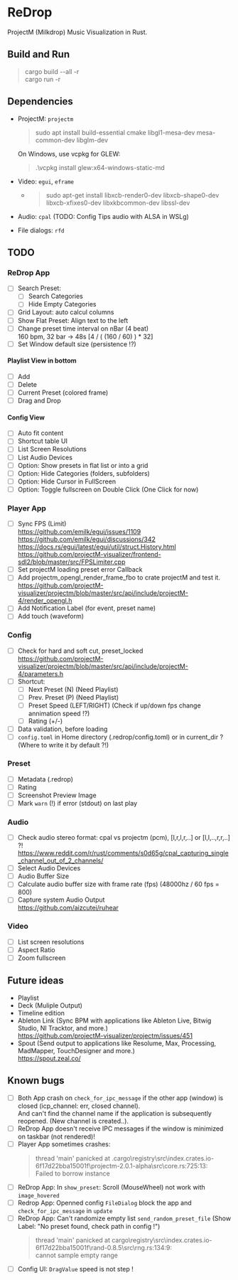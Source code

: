 # ReDrop

ProjectM (Milkdrop) Music Visualization in Rust.

## Build and Run

> cargo build --all -r  
> cargo run -r

## Dependencies

- ProjectM: `projectm`

  > sudo apt install build-essential cmake libgl1-mesa-dev mesa-common-dev libglm-dev

  On Windows, use vcpkg for GLEW:

  > .\vcpkg install glew:x64-windows-static-md

- Video: `egui`, `eframe`
  - > sudo apt-get install libxcb-render0-dev libxcb-shape0-dev libxcb-xfixes0-dev libxkbcommon-dev libssl-dev
- Audio: `cpal` (TODO: Config Tips audio with ALSA in WSLg)
- File dialogs: `rfd`

## TODO

### ReDrop App

- [ ] Search Preset:
  - [ ] Search Categories
  - [ ] Hide Empty Categories
- [ ] Grid Layout: auto calcul columns
- [ ] Show Flat Preset: Align text to the left
- [ ] Change preset time interval on nBar (4 beat)  
       160 bpm, 32 bar -> 48s [4 / ( (160 / 60) ) * 32]
- [ ] Set Window default size (persistence !?)

#### Playlist View in bottom

- [ ] Add
- [ ] Delete
- [ ] Current Preset (colored frame)
- [ ] Drag and Drop

#### Config View

- [ ] Auto fit content
- [ ] Shortcut table UI
- [ ] List Screen Resolutions
- [ ] List Audio Devices
- [ ] Option: Show presets in flat list or into a grid
- [ ] Option: Hide Categories (folders, subfolders)
- [ ] Option: Hide Cursor in FullScreen
- [ ] Option: Toggle fullscreen on Double Click (One Click for now)

### Player App

- [ ] Sync FPS (Limit)  
       <https://github.com/emilk/egui/issues/1109>  
       <https://github.com/emilk/egui/discussions/342>  
       <https://docs.rs/egui/latest/egui/util/struct.History.html>  
       <https://github.com/projectM-visualizer/frontend-sdl2/blob/master/src/FPSLimiter.cpp>
- [ ] Set projectM loading preset error Callback
- [ ] Add projectm_opengl_render_frame_fbo to crate projectM and test it.  
       <https://github.com/projectM-visualizer/projectm/blob/master/src/api/include/projectM-4/render_opengl.h>
- [ ] Add Notification Label (for event, preset name)
- [ ] Add touch (waveform)

### Config

- [ ] Check for hard and soft cut, preset_locked  
       <https://github.com/projectM-visualizer/projectm/blob/master/src/api/include/projectM-4/parameters.h>
- [ ] Shortcut:
  - [ ] Next Preset (N) (Need Playlist)
  - [ ] Prev. Preset (P) (Need Playlist)
  - [ ] Preset Speed (LEFT/RIGHT) (Check if up/down fps change annimation speed !?)
  - [ ] Rating (+/-)
- [ ] Data validation, before loading
- [ ] `config.toml` in Home directory (.redrop/config.toml) or in current_dir ? (Where to write it by default ?!)

### Preset

- [ ] Metadata (.redrop)
- [ ] Rating
- [ ] Screenshot Preview Image
- [ ] Mark `warn` (!) if error (stdout) on last play

### Audio

- [ ] Check audio stereo format: cpal vs projectm (pcm), [l,r,l,r,..] or [l,l,..,r,r,..] ?!  
       <https://www.reddit.com/r/rust/comments/s0d65g/cpal_capturing_single_channel_out_of_2_channels/>
- [ ] Select Audio Devices
- [ ] Audio Buffer Size
- [ ] Calculate audio buffer size with frame rate (fps) (48000hz / 60 fps = 800)
- [ ] Capture system Audio Output  
       <https://github.com/aizcutei/ruhear>

### Video

- [ ] List screen resolutions
- [ ] Aspect Ratio
- [ ] Zoom fullscreen

## Future ideas

- Playlist
- Deck (Muliple Output)
- Timeline edition
- Ableton Link (Sync BPM with applications like Ableton Live, Bitwig Studio, NI Tracktor, and more.)  
  <https://github.com/projectM-visualizer/projectm/issues/451>
- Spout (Send output to applications like Resolume, Max, Processing, MadMapper, TouchDesigner and more.)  
  <https://spout.zeal.co/>

## Known bugs

- [ ] Both App crash on `check_for_ipc_message` if the other app (window) is closed (icp_channel: err, closed channel).  
       And can't find the channel name if the application is subsequently reopened. (New channel is created..).
- [ ] ReDrop App doesn't receive IPC messages if the window is minimized on taskbar (not rendered)!
- [ ] Player App sometimes crashes:
  > thread 'main' panicked at \.cargo\registry\src\index.crates.io-6f17d22bba15001f\projectm-2.0.1-alpha\src\core.rs:725:13:  
  > Failed to borrow instance
- [ ] ReDrop App: In `show_preset`: Scroll (MouseWheel) not work with `image_hovered`
- [ ] Redrop App: Openned config `FileDialog` block the app and `check_for_ipc_message` in `update`
- [ ] ReDrop App: Can't randomize empty list `send_random_preset_file` (Show Label: "No preset found, check path in config !")
  > thread 'main' panicked at cargo\registry\src\index.crates.io-6f17d22bba15001f\rand-0.8.5\src\rng.rs:134:9:  
  > cannot sample empty range
- [ ] Config UI: `DragValue` speed is not step !

